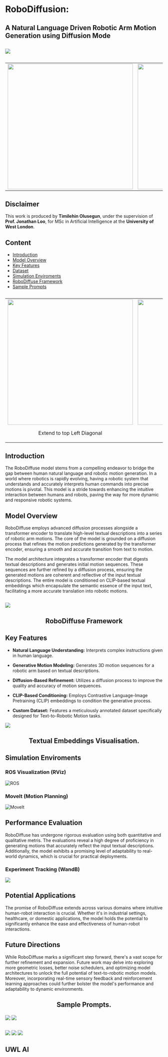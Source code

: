 # RoboDiffusion: 
## A Natural Language Driven Robotic Arm Motion Generation using Diffusion Mode

##  

![](https://github.com/Lawrytime/RoboDiffuse/blob/main/assets/RoboDiffuse.png)

##  

##  

<table>
  <tr>
    <td align="center">
      <img src="https://github.com/Lawrytime/RoboDiffuse/blob/main/assets/Ground%20Truth%20Samples/Bend%20to%20the%20Left.gif" width="400">
    </td>
    <td align="center">
      <img src="https://github.com/Lawrytime/RoboDiffuse/blob/main/assets/Ground%20Truth%20Samples/Bend%20to%20the%20Right.gif" width="400">
    </td>
  </tr>
</table>


##  


## Disclaimer 

This work is produced by **Timilehin Olusegun**, under the supervision of **Prof. Jonathan Loo**, for MSc in Artificial Intelligence at the **University of West London**.


## 

## Content
- [Introduction](#introduction)
- [Model Overview](#model-overview)
- [Key Features](#key-features)
- [Dataset](#dataset)
- [Simulation Enviroments](#simulation-enviroments)
- [RoboDiffuse Framework](#roboDiffuse-framework)
- [Sample Prompts](#sample-prompts)

##  

<table>
  <tr>
    <td align="center">
      <img src="https://github.com/Lawrytime/RoboDiffuse/blob/main/assets/Generated%20Motions/Extend%20to%20top%20Left%20Diagonal%20-%20Generated.gif" width="400">
      <p>Extend to top Left Diagonal</p>
    </td>
    <td align="center">
      <img src="https://github.com/Lawrytime/RoboDiffuse/blob/main/assets/Generated%20Motions/Extend%20to%20top%20Right%20Diagonal%20-%20Generated.gif" width="400">
      <p>Extend to top Right Diagonal</p>
    </td>
  </tr>
</table>



## Introduction

The RoboDiffuse model stems from a compelling endeavor to bridge the gap between human natural language and robotic motion generation. In a world where robotics is rapidly evolving, having a robotic system that understands and accurately interprets human commands into precise motions is pivotal. This model is a stride towards enhancing the intuitive interaction between humans and robots, paving the way for more dynamic and responsive robotic systems.


## Model Overview

RoboDiffuse employs advanced diffusion processes alongside a transformer encoder to translate high-level textual descriptions into a series of robotic arm motions. The core of the model is grounded on a diffusion process that refines the motion predictions generated by the transformer encoder, ensuring a smooth and accurate transition from text to motion.

The model architecture integrates a transformer encoder that digests textual descriptions and generates initial motion sequences. These sequences are further refined by a diffusion process, ensuring the generated motions are coherent and reflective of the input textual descriptions. The entire model is conditioned on CLIP-based textual embeddings which encapsulate the semantic essence of the input text, facilitating a more accurate translation into robotic motions.

## 


![](https://github.com/Lawrytime/RoboDiffuse/blob/main/assets/RoboDiffuse.png)

## <p align="center">RoboDiffuse Framework</p>

## 

## Key Features

  - **Natural Language Understanding:** Interprets complex instructions given in human language.
    
  - **Generative Motion Modeling:** Generates 3D motion sequences for a robotic arm based on textual descriptions.
    
  - **Diffusion-Based Refinement:** Utilizes a diffusion process to improve the quality and accuracy of motion sequences.
    
  - **CLIP-Based Conditioning:** Employs Contrastive Language-Image Pretraining (CLIP) embeddings to condition the generative process.
    
  - **Custom Dataset:** Features a meticulously annotated dataset specifically designed for Text-to-Robotic Motion tasks.


![](https://github.com/Lawrytime/RoboDiffuse/blob/main/assets/embedding_space.png)

## <p align="center">Textual Embeddings Visualisation.</p>


## Simulation Enviroments

### ROS Visualization (RViz)
![ROS](https://github.com/Lawrytime/RoboDiffuse/blob/main/assets/ros_env.png)

### MoveIt (Motion Planning)
![MoveIt](https://github.com/Lawrytime/RoboDiffuse/blob/main/assets/moveit.png)


## Performance Evaluation

RoboDiffuse has undergone rigorous evaluation using both quantitative and qualitative metris. The evaluations reveal a high degree of proficiency in generating motions that accurately reflect the input textual descriptions. Additionally, the model exhibits a promising level of adaptability to real-world dynamics, which is crucial for practical deployments.

### Experiment Tracking (WandB)

![](https://github.com/Lawrytime/RoboDiffuse/blob/main/assets/Wandb_.png)

## Potential Applications

The promise of RoboDiffuse extends across various domains where intuitive human-robot interaction is crucial. Whether it's in industrial settings, healthcare, or domestic applications, the model holds the potential to significantly enhance the ease and effectiveness of human-robot interactions.

## Future Directions

While RoboDiffuse marks a significant step forward, there's a vast scope for further refinement and expansion. Future work may delve into exploring more geometric losses, better noise schedulers, and optimizing model architectures to unlock the full potential of text-to-robotic motion models. Moreover, incorporating real-time sensory feedback and reinforcement learning approaches could further bolster the model's performance and adaptability to dynamic environments.



## <p align="center">Sample Prompts.</p>

![](https://github.com/Lawrytime/RoboDiffuse/blob/main/assets/Generated%20Motions/45_Degrees_to_the_Left%20-%20Generated.gif) ![](https://github.com/Lawrytime/RoboDiffuse/blob/main/assets/Generated%20Motions/45_Degrees_to_the_Left%20-%20Generated.gif)

## 


![](https://github.com/Lawrytime/RoboDiffuse/blob/main/assets/Ground%20Truth%20Samples/Waving%20Hello.gif) ![](assets/Generated%20Motions/Perform%20360%20Clockwise%20-%20Generated.gif) ![](https://github.com/Lawrytime/RoboDiffuse/blob/main/assets/Ground%20Truth%20Samples/Waving%20Hello.gif)

## UWL AI
